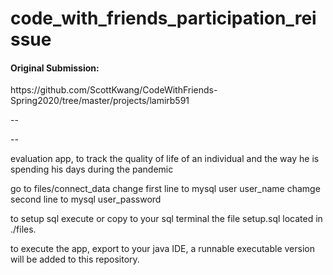 # code_with_friends_participation_reissue

 <h4> Original Submission: </h4>
<p>https://github.com/ScottKwang/CodeWithFriends-Spring2020/tree/master/projects/lamirb591</p>
<p>-- </p>
<p>-- </p>

evaluation app, to track the quality of life of an individual and the way he is spending his days during the pandemic



go to files/connect_data change first line to mysql user user_name chamge second line to mysql user_password

to setup sql execute or copy to your sql terminal the file setup.sql located in ./files.

to execute the app, export to your java IDE, a runnable executable version will be added to this repository.
